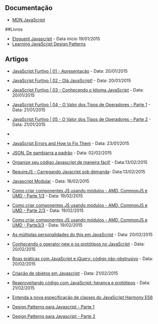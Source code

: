 ## Documentação
 - [MDN JavaScript](https://developer.mozilla.org/pt-BR/docs/Web/JavaScript)

##Livros
 - [Eloquent Javascript](http://eloquentjavascript.net/) - Data inicio 19/01/2015 
 - [Learning JavaScript Design Patterns](http://addyosmani.com/resources/essentialjsdesignpatterns/book/#introduction)

 
## Artigos

 - [JavaScript Furtivo | 01 - Apresentação](http://ericdouglas.github.io/2014/04/08/10-javascript-furtivo-apresentacao/) - Data: 20/01/2015
 - [JavaScript Furtivo | 02 - Olá JavaScript!](http://ericdouglas.github.io/2014/04/08/11-javascript-furtivo-ola-javascript/) -  Data: 20/01/2015
 - [JavaScript Furtivo | 03 - Conhecendo o Idioma JavaScript](http://ericdouglas.github.io/2014/04/08/12-javascript-furtivo-conhecendo-o-idioma-javascript/) - Data: 20/01/2015
 - [JavaScript Furtivo | 04 - O Valor dos Tipos de Operadores - Parte 1](http://ericdouglas.github.io/2014/04/19/14-javascript-furtivo-o-valor-dos-tipos-de-operadores-parte-02/) - Data: 21/01/2015
 - [JavaScript Furtivo | 05 - O Valor dos Tipos de Operadores - Parte 2](http://ericdouglas.github.io/2014/04/19/14-javascript-furtivo-o-valor-dos-tipos-de-operadores-parte-02/#valores-booleanos) - Data: 21/01/2015
 - 
 
- [JavaScript Errors and How to Fix Them](http://davidwalsh.name/fix-javascript-errors?utm_source=javascriptweekly&utm_medium=email) - Data: 23/01/2015
- [JSON. De gambiarra a padrão](http://loopinfinito.com.br/2013/06/18/json-de-gambiarra-a-padrao/) - Data: 02/02/2015
- [Organize seu código Javascript de maneira fácil!](http://blog.caelum.com.br/organize-seu-codigo-javascript-de-maneira-facil/) - Data:13/02/2015 
- [RequireJS - Carregando Javacript sob demanda](http://blog.da2k.com.br/2015/01/18/requirejs-carregando-javacript-sob-demanda/)- Data:13/02/2015 
- [Javascript Modular](http://matheusazzi.com/javascript-modular/) - Data:  18/02/2015
- [Como criar componentes JS usando módulos - AMD, CommonJS e UMD - Parte 1/3](http://blog.da2k.com.br/2015/01/03/como-criar-componentes-js-usando-modulos-amd-commonjs-e-umd-parte-1-3/) - Data: 19/02/2015 
- [Como criar componentes JS usando módulos - AMD, CommonJS e UMD - Parte 2/3](http://blog.da2k.com.br/2015/01/04/como-criar-componentes-js-usando-modulos-amd-commonjs-e-umd-parte-2-3/)  - Data: 19/02/2015 
- [Como criar componentes JS usando módulos - AMD, CommonJS e UMD - Parte3/3](http://blog.da2k.com.br/2015/01/05/como-criar-componentes-js-usando-modulos-amd-commonjs-e-umd-parte-3-3/)  - Data: 19/02/2015 
- [As múltiplas personalidades do this em JavaScript](http://blog.caelum.com.br/as-multiplas-personalidades-do-this-em-javascript/) - Data: 20/02/2015 
- [Conhecendo o operator new e os protótipos no JavaScript](http://blog.caelum.com.br/conhecendo-o-operator-new-e-os-prototipos-no-javascript/) - Data: 20/02/2015 
- [Boas práticas com JavaScript e jQuery: código não-obstrusivo](http://blog.caelum.com.br/boas-praticas-com-javascript-e-jquery-codigo-nao-obstrusivo/)  - Data: 20/02/2015 
- [Criação de objetos em Javascript](http://blog.caelum.com.br/criacao-de-objetos-em-javascript/) - Data: 21/02/2015
- [Reaproveitando código com JavaScript: herança e protótipos](http://blog.caelum.com.br/reaproveitando-codigo-com-javascript-heranca-e-prototipos/) - Data: 21/02/2015
- [Entenda a nova especificação de classes do JavaScript Harmony ES6](http://blog.caelum.com.br/javascript-entenda-a-nova-especificacao-de-classes-do-harmony-es6/)
- [Design Patterns para Javascript - Parte 1](http://udgwebdev.com/design-patterns-para-javascript-parte-1/)
- [Design Patterns para Javascript - Parte 2](http://udgwebdev.com/design-patterns-para-javascript-parte-2/)



